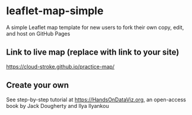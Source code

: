 # leaflet-map-simple
A simple Leaflet map template for new users to fork their own copy, edit, and host on GitHub Pages

## Link to live map (replace with link to your site)
https://cloud-stroke.github.io/practice-map/

## Create your own
See step-by-step tutorial at https://HandsOnDataViz.org, an open-access book by Jack Dougherty and Ilya Ilyankou

